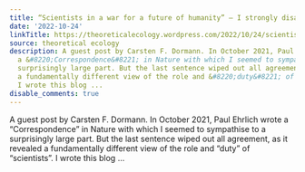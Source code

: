 ```yaml
---
title: “Scientists in a war for a future of humanity” – I strongly disagree!
date: '2022-10-24'
linkTitle: https://theoreticalecology.wordpress.com/2022/10/24/scientists-in-a-war-for-a-future-of-humanity-i-strongly-disagree/
source: theoretical ecology
description: A guest post by Carsten F. Dormann. In October 2021, Paul Ehrlich wrote
  a &#8220;Correspondence&#8221; in Nature with which I seemed to sympathise to a
  surprisingly large part. But the last sentence wiped out all agreement, as it revealed
  a fundamentally different view of the role and &#8220;duty&#8221; of &#8220;scientists&#8221;.
  I wrote this blog ...
disable_comments: true
---
```

A guest post by Carsten F. Dormann. In October 2021, Paul Ehrlich wrote a &#8220;Correspondence&#8221; in Nature with which I seemed to sympathise to a surprisingly large part. But the last sentence wiped out all agreement, as it revealed a fundamentally different view of the role and &#8220;duty&#8221; of &#8220;scientists&#8221;. I wrote this blog ...